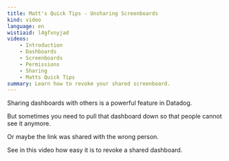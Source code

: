```yaml
---
title: Matt's Quick Tips - Unsharing Screenboards
kind: video
language: en
wistiaid: l4gfxnyjad
videos:
    - Introduction
    - Dashboards
    - Screenboards
    - Permissions
    - Sharing
    - Matts Quick Tips
summary: Learn how to revoke your shared screenboard.
---
```


Sharing dashboards with others is a powerful feature in Datadog. 

But sometimes you need to pull that dashboard down so that people cannot see it anymore. 

Or maybe the link was shared with the wrong person. 

See in this video how easy it is to revoke a shared dashboard.

